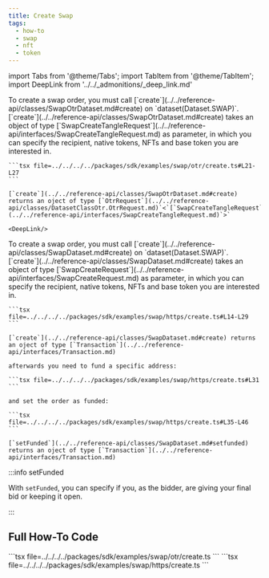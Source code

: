 ```yaml
---
title: Create Swap
tags:
  - how-to
  - swap
  - nft
  - token
---
```


import Tabs from '@theme/Tabs';
import TabItem from '@theme/TabItem';
import DeepLink from '../../_admonitions/_deep_link.md'

<Tabs groupId="request-type">
  <TabItem value="otr" label="OTR">
    To create a swap order, you must call [`create`](../../reference-api/classes/SwapOtrDataset.md#create) on `dataset(Dataset.SWAP)`.
    [`create`](../../reference-api/classes/SwapOtrDataset.md#create) takes an object of type [`SwapCreateTangleRequest`](../../reference-api/interfaces/SwapCreateTangleRequest.md) as parameter, in which you can specify the recipient, native tokens, NFTs and base token you are interested in.

    ```tsx file=../../../../packages/sdk/examples/swap/otr/create.ts#L21-L27
    ```

    [`create`](../../reference-api/classes/SwapOtrDataset.md#create) returns an oject of type [`OtrRequest`](../../reference-api/classes/DatasetClassOtr.OtrRequest.md)`<`[`SwapCreateTangleRequest`](../../reference-api/interfaces/SwapCreateTangleRequest.md)`>`

    <DeepLink/>
  </TabItem>  
  <TabItem value="https" label="HTTPS">
    To create a swap order, you must call [`create`](../../reference-api/classes/SwapDataset.md#create) on `dataset(Dataset.SWAP)`.
    [`create`](../../reference-api/classes/SwapDataset.md#create) takes an object of type [`SwapCreateRequest`](../../reference-api/interfaces/SwapCreateRequest.md) as parameter, in which you can specify the recipient, native tokens, NFTs and base token you are interested in.

    ```tsx file=../../../../packages/sdk/examples/swap/https/create.ts#L14-L29
    ```

    [`create`](../../reference-api/classes/SwapDataset.md#create) returns an oject of type [`Transaction`](../../reference-api/interfaces/Transaction.md)

    afterwards you need to fund a specific address:

    ```tsx file=../../../../packages/sdk/examples/swap/https/create.ts#L31
    ```

    and set the order as funded:

    ```tsx file=../../../../packages/sdk/examples/swap/https/create.ts#L35-L46
    ```

    [`setFunded`](../../reference-api/classes/SwapDataset.md#setfunded) returns an oject of type [`Transaction`](../../reference-api/interfaces/Transaction.md)
  </TabItem>
</Tabs>

:::info setFunded

With `setFunded`, you can specify if you, as the bidder, are giving your final bid or keeping it open.

:::

## Full How-To Code

<Tabs groupId="request-type">
  <TabItem value="otr" label="OTR">
    ```tsx file=../../../../packages/sdk/examples/swap/otr/create.ts
    ```
  </TabItem>  
  <TabItem value="https" label="HTTPS">
    ```tsx file=../../../../packages/sdk/examples/swap/https/create.ts
    ```
  </TabItem>
</Tabs>
